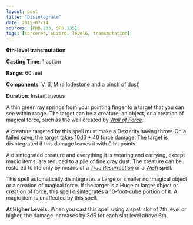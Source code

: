```yaml
---
layout: post
title: "Disintegrate"
date: 2015-07-14
sources: [PHB.233, SRD.135]
tags: [sorcerer, wizard, level6, transmutation]
---
```


**6th-level transmutation**

**Casting Time**: 1 action

**Range**: 60 feet

**Components**: V, S, M (a lodestone and a pinch of dust)

**Duration**: Instantaneous

A thin green ray springs from your pointing finger to a target that you can see within range. The target can be a creature, an object, or a creation of magical force, such as the wall created by *[Wall of Force](wall-of-force)*.

A creature targeted by this spell must make a Dexterity saving throw. On a failed save, the target takes 10d6 + 40 force damage. The target is disintegrated if this damage leaves it with 0 hit points.

A disintegrated creature and everything it is wearing and carrying, except magic items, are reduced to a pile of fine gray dust. The creature can be restored to life only by means of a *[True Resurrection](true-resurrection)* or a *[Wish](wish)* spell.

This spell automatically disintegrates a Large or smaller nonmagical object or a creation of magical force. If the target is a Huge or larger object or creation of force, this spell disintegrates a 10-foot-cube portion of it. A magic item is unaffected by this spell.

**At Higher Levels.** When you cast this spell using a spell slot of 7th level or higher, the damage increases by 3d6 for each slot level above 6th.
